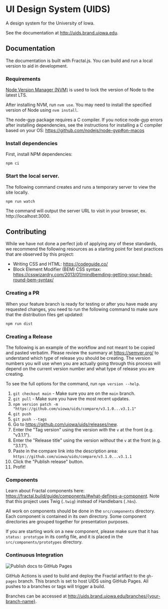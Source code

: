# UI Design System (UIDS)
A design system for the University of Iowa.

See the documentation at http://uids.brand.uiowa.edu.

## Documentation
The documentation is built with Fractal.js. You can build and run a local version to aid in development.

### Requirements
[Node Version Manager (NVM)](https://github.com/nvm-sh/nvm) is used to lock the version of Node to the latest LTS.

After installing NVM, run `nvm use`. You may need to install the specified version of Node using `nvm install`.

The node-gyp package requires a C compiler. If you notice node-gyp errors after installing dependencies, see the instructions for installing a C compiler based on your OS: https://github.com/nodejs/node-gyp#on-macos

### Install dependencies
First, install NPM dependencies:
```
npm ci
```

### Start the local server.
The following command creates and runs a temporary server to view the site locally.
```
npm run watch
```
The command will output the server URL to visit in your browser, ex. http://localhost:3000.

## Contributing
While we have not done a perfect job of applying any of these standards, we recommend the following resources as a starting point for best practices that are observed by this project:
* Writing CSS and HTML: https://codeguide.co/
* Block Element Modifier (BEM) CSS syntax: https://csswizardry.com/2013/01/mindbemding-getting-your-head-round-bem-syntax/

### Creating a PR
When your feature branch is ready for testing or after you have made any requested changes, you need to run the following command to make sure that the distribution files get updated:
```bash
npm run dist
```

### Creating a Release
The following is an example of the workflow and not meant to be copied and pasted verbatim. Please review the summary at https://semver.org/ to understand which type of release you should be creating. The version numbers you will use when you are actually going through this process will depend on the current version number and what type of release you are creating.

To see the full options for the command, run `npm version --help`.
1. `git checkout main` - Make sure you are on the `main` branch.
2. `git pull` - Make sure you have the most recent updates.
4. `npm version patch -m "https://github.com/uiowa/uids/compare/v3.1.0...v3.1.1"`
5. `git push`
6. `git push --tags`
7. Go to https://github.com/uiowa/uids/releases/new.
8. Enter the "Tag version" using the version _with_ the `v` at the front (e.g. "v3.1.1").
9. Enter the "Release title" using the version _without_ the `v` at the front (e.g. "3.1.1").
10. Paste in the compare link into the description area: `https://github.com/uiowa/uids/compare/v3.1.0...v3.1.1`
11. Click the "Publish release" button.
12. Profit!

### Components
Learn about Fractal components here: https://fractal.build/guide/components/#what-defines-a-component. Note that this project uses Twig (`.twig`) instead of Handlebars (`.hbs`).

All work on components should be done in the `src/components` directory. Each component is contained in its own directory. Some component directories are grouped together for presentation purposes.

If you are starting work on a new component, please make sure that it has `status: prototype` in its config file, and it is placed in the `src/components/prototypes` directory.

### Continuous Integration
![Publish docs to GitHub Pages](https://github.com/uiowa/uids/workflows/Publish%20docs%20to%20GitHub%20Pages/badge.svg)

GitHub Actions is used to build and deploy the Fractal artifact to the `gh-pages` branch. This branch is set to host UIDS using GitHub Pages. All pushes to a branches or tags will trigger a build.

Branches can be accessed at http://uids.brand.uiowa.edu/branches/{your-branch-name}.
